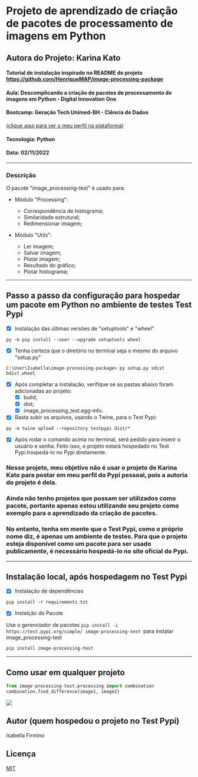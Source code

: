 # Projeto de aprendizado de criação de pacotes de processamento de imagens em Python
## Autora do Projeto: Karina Kato

#### Tutorial de instalação inspirado no README do projeto https://github.com/HenriqueMAP/image-processing-package

#### Aula: Descomplicando a criação de pacotes de processamento de imagens em Python - Digital Innovation One
#### Bootcamp: Geração Tech Unimed-BH - Ciência de Dados
[(clique aqui para ver o meu perfil na plataforma)](https://web.dio.me/users/isabella_mfbr)

#### Tecnologia: Python

#### Data: 02/11/2022
-----------------------------------------
### Descrição
O pacote "image_processing-test" é usado para:

- Módulo "Processing":
  - Correspondência de histograma;
  - Similaridade estrutural;
  - Redimensionar imagem;

- Módulo "Utils":
  - Ler imagem;
  - Salvar imagem;
  - Plotar imagem;
  - Resultado do gráfico;
  - Plotar histograma;
---------------------------------------------
## Passo a passo da configuração para hospedar um pacote em Python no ambiente de testes Test Pypi

- [x] Instalação das últimas versões de "setuptools" e "wheel"

```
py -m pip install --user --upgrade setuptools wheel
```
- [x] Tenha certeza que o diretório no terminal seja o mesmo do arquivo "setup.py"

```
C:\User\Isabella\image-processing-package> py setup.py sdist bdist_wheel
```

- [x] Após completar a instalação, verifique se as pastas abaixo foram adicionadas ao projeto:
  - [x] build;
  - [x] dist;
  - [x] image_processing_test.egg-info.

- [x] Basta subir os arquivos, usando o Twine, para o Test Pypi:

```
py -m twine upload --repository testpypi dist/*
```

- [x] Após rodar o comando acima no terminal, será pedido para inserir o usuário e senha. Feito isso, o projeto estará hospedado no Test Pypi.hospedá-lo no Pypi diretamente.

### Nesse projeto, meu objetivo não é usar o projeto de Karina Kato para postar em meu perfil do Pypi pessoal, pois a autoria do projeto é dela. 
### Ainda não tenho projetos que possam ser utilizados como pacote, portanto apenas estou utilizando seu projeto como exemplo para o aprendizado da criação de pacotes.

### No entanto, tenha em mente que o Test Pypi, como o próprio nome diz, é apenas um ambiente de testes. Para que o projeto esteja disponível como um pacote para ser usado publicamente, é necessário hospedá-lo no site oficial do Pypi.
----------------------------------------------------
## Instalação local, após hospedagem no Test Pypi

- [x] Instalação de dependências
```
pip install -r requirements.txt
```

- [x] Instalção do Pacote

Use o gerenciador de pacotes ```pip install -i https://test.pypi.org/simple/ image-processing-test ```para instalar image_processing-test

```bash
pip install image-processing-test
```
-------------------------------------------------
## Como usar em qualquer projeto

```python
from image-processing-test.processing import combination
combination.find_difference(image1, image2)
```
<img width="auto" src="https://github.com/HenriqueMAP/image-processing-package/blob/master/image-processing-test.png?raw=true">

## Autor (quem hospedou o projeto no Test Pypi)
Isabella Firmino

## Licença
[MIT](https://choosealicense.com/licenses/mit/)
